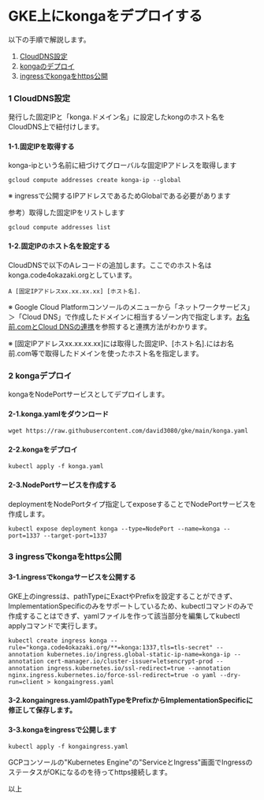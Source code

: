 # GKE上にkongaをデプロイする
以下の手順で解説します。

1. [CloudDNS設定](./4.konga.md#1-CloudDNS設定)
2. [kongaのデプロイ](./4.konga.md#2-kongaデプロイ)
3. [ingressでkongaをhttps公開](./4.konga.md#3-ingressでkongaをhttps公開)

### 1 CloudDNS設定
発行した固定IPと「konga.ドメイン名」に設定したkongのホスト名をCloudDNS上で紐付けします。

#### 1-1.固定IPを取得する
konga-ipという名前に紐づけてグローバルな固定IPアドレスを取得します
```
gcloud compute addresses create konga-ip --global
```
※ ingressで公開するIPアドレスであるためGlobalである必要があります

参考）取得した固定IPをリストします
```
gcloud compute addresses list
```

#### 1-2.固定IPのホスト名を設定する
CloudDNSで以下のAレコードの追加します。ここでのホスト名はkonga.code4okazaki.orgとしています。
```
A [固定IPアドレスxx.xx.xx.xx] [ホスト名].
```
※ Google Cloud Platformコンソールのメニューから「ネットワークサービス」＞「Cloud DNS」で作成したドメインに相当するゾーン内で指定します。[お名前.comとCloud DNSの連携](https://www.nyamucoro.com/entry/2018/11/02/230332)を参照すると連携方法がわかります。

※ [固定IPアドレスxx.xx.xx.xx]には取得した固定IP、[ホスト名].にはお名前.com等で取得したドメインを使ったホスト名を指定します。

### 2 kongaデプロイ
kongaをNodePortサービスとしてデプロイします。

#### 2-1.konga.yamlをダウンロード
```
wget https://raw.githubusercontent.com/david3080/gke/main/konga.yaml
```

#### 2-2.kongaをデプロイ
```
kubectl apply -f konga.yaml
```

#### 2-3.NodePortサービスを作成する
deploymentをNodePortタイプ指定してexposeすることでNodePortサービスを作成します。
```
kubectl expose deployment konga --type=NodePort --name=konga --port=1337 --target-port=1337
```

### 3 ingressでkongaをhttps公開

#### 3-1.ingressでkongaサービスを公開する
GKE上のingressは、pathTypeにExactやPrefixを設定することができず、ImplementationSpecificのみをサポートしているため、kubectlコマンドのみで作成することはできず、yamlファイルを作って該当部分を編集してkubectl applyコマンドで実行します。
```
kubectl create ingress konga --rule="konga.code4okazaki.org/**=konga:1337,tls=tls-secret" --annotation kubernetes.io/ingress.global-static-ip-name=konga-ip --annotation cert-manager.io/cluster-issuer=letsencrypt-prod --annotation ingress.kubernetes.io/ssl-redirect=true --annotation nginx.ingress.kubernetes.io/force-ssl-redirect=true -o yaml --dry-run=client > kongaingress.yaml
```

#### 3-2.kongaingress.yamlのpathTypeをPrefixからImplementationSpecificに修正して保存します。

#### 3-3.kongaをingressで公開します
```
kubectl apply -f kongaingress.yaml
```

GCPコンソールの"Kubernetes Engine"の"ServiceとIngress"画面でIngressのステータスがOKになるのを待ってhttps接続します。

以上